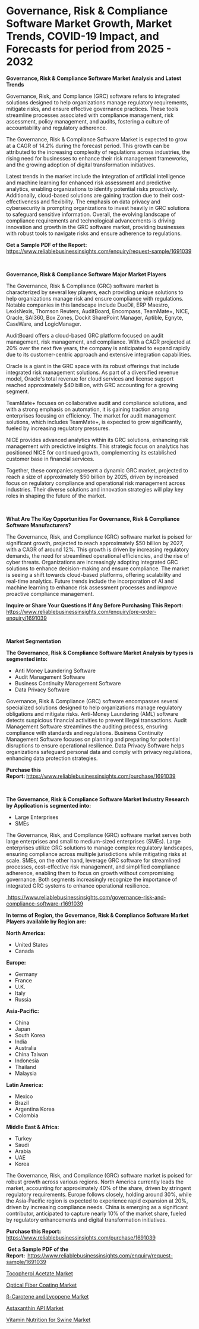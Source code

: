 <p><h1>Governance, Risk & Compliance Software Market Growth, Market Trends, COVID-19 Impact, and Forecasts for period from 2025 - 2032</h1></p><p><strong>Governance, Risk & Compliance Software Market Analysis and Latest Trends</strong></p>
<p><p>Governance, Risk, and Compliance (GRC) software refers to integrated solutions designed to help organizations manage regulatory requirements, mitigate risks, and ensure effective governance practices. These tools streamline processes associated with compliance management, risk assessment, policy management, and audits, fostering a culture of accountability and regulatory adherence.</p><p>The Governance, Risk & Compliance Software Market is expected to grow at a CAGR of 14.2% during the forecast period. This growth can be attributed to the increasing complexity of regulations across industries, the rising need for businesses to enhance their risk management frameworks, and the growing adoption of digital transformation initiatives. </p><p>Latest trends in the market include the integration of artificial intelligence and machine learning for enhanced risk assessment and predictive analytics, enabling organizations to identify potential risks proactively. Additionally, cloud-based solutions are gaining traction due to their cost-effectiveness and flexibility. The emphasis on data privacy and cybersecurity is prompting organizations to invest heavily in GRC solutions to safeguard sensitive information. Overall, the evolving landscape of compliance requirements and technological advancements is driving innovation and growth in the GRC software market, providing businesses with robust tools to navigate risks and ensure adherence to regulations.</p></p>
<p><strong>Get a Sample PDF of the Report:&nbsp;</strong> <a href="https://www.reliablebusinessinsights.com/enquiry/request-sample/1691039?utm_campaign=1121&utm_medium=2&utm_source=Github&utm_content=ia&utm_term=26032025&utm_id=governance-risk-compliance-software">https://www.reliablebusinessinsights.com/enquiry/request-sample/1691039</a></p>
<p>&nbsp;</p>
<p><strong>Governance, Risk & Compliance Software Major Market Players</strong></p>
<p><p>The Governance, Risk & Compliance (GRC) software market is characterized by several key players, each providing unique solutions to help organizations manage risk and ensure compliance with regulations. Notable companies in this landscape include DueDil, ERP Maestro, LexisNexis, Thomson Reuters, AuditBoard, Encompass, TeamMate+, NICE, Oracle, SAI360, Box Zones, Dockit SharePoint Manager, Aptible, Egnyte, CaseWare, and LogicManager.</p><p>AuditBoard offers a cloud-based GRC platform focused on audit management, risk management, and compliance. With a CAGR projected at 20% over the next five years, the company is anticipated to expand rapidly due to its customer-centric approach and extensive integration capabilities.</p><p>Oracle is a giant in the GRC space with its robust offerings that include integrated risk management solutions. As part of a diversified revenue model, Oracle's total revenue for cloud services and license support reached approximately $40 billion, with GRC accounting for a growing segment.</p><p>TeamMate+ focuses on collaborative audit and compliance solutions, and with a strong emphasis on automation, it is gaining traction among enterprises focusing on efficiency. The market for audit management solutions, which includes TeamMate+, is expected to grow significantly, fueled by increasing regulatory pressures.</p><p>NICE provides advanced analytics within its GRC solutions, enhancing risk management with predictive insights. This strategic focus on analytics has positioned NICE for continued growth, complementing its established customer base in financial services.</p><p>Together, these companies represent a dynamic GRC market, projected to reach a size of approximately $50 billion by 2025, driven by increased focus on regulatory compliance and operational risk management across industries. Their diverse solutions and innovation strategies will play key roles in shaping the future of the market.</p></p>
<p>&nbsp;</p>
<p><strong>What Are The Key Opportunities For Governance, Risk & Compliance Software Manufacturers?</strong></p>
<p><p>The Governance, Risk, and Compliance (GRC) software market is poised for significant growth, projected to reach approximately $50 billion by 2027, with a CAGR of around 12%. This growth is driven by increasing regulatory demands, the need for streamlined operational efficiencies, and the rise of cyber threats. Organizations are increasingly adopting integrated GRC solutions to enhance decision-making and ensure compliance. The market is seeing a shift towards cloud-based platforms, offering scalability and real-time analytics. Future trends include the incorporation of AI and machine learning to enhance risk assessment processes and improve proactive compliance management.</p></p>
<p><strong>Inquire or Share Your Questions If Any Before Purchasing This Report:</strong> <a href="https://www.reliablebusinessinsights.com/enquiry/pre-order-enquiry/1691039?utm_campaign=1121&utm_medium=2&utm_source=Github&utm_content=ia&utm_term=26032025&utm_id=governance-risk-compliance-software">https://www.reliablebusinessinsights.com/enquiry/pre-order-enquiry/1691039</a></p>
<p>&nbsp;</p>
<p><strong>Market Segmentation</strong></p>
<p><strong>The Governance, Risk & Compliance Software Market Analysis by types is segmented into:</strong></p>
<p><ul><li>Anti Money Laundering Software</li><li>Audit Management Software</li><li>Business Continuity Management Software</li><li>Data Privacy Software</li></ul></p>
<p><p>Governance, Risk & Compliance (GRC) software encompasses several specialized solutions designed to help organizations manage regulatory obligations and mitigate risks. Anti-Money Laundering (AML) software detects suspicious financial activities to prevent illegal transactions. Audit Management Software streamlines the auditing process, ensuring compliance with standards and regulations. Business Continuity Management Software focuses on planning and preparing for potential disruptions to ensure operational resilience. Data Privacy Software helps organizations safeguard personal data and comply with privacy regulations, enhancing data protection strategies.</p></p>
<p><strong>Purchase this Report:&nbsp;</strong><a href="https://www.reliablebusinessinsights.com/purchase/1691039?utm_campaign=1121&utm_medium=2&utm_source=Github&utm_content=ia&utm_term=26032025&utm_id=governance-risk-compliance-software">https://www.reliablebusinessinsights.com/purchase/1691039</a></p>
<p>&nbsp;</p>
<p><strong>The Governance, Risk & Compliance Software Market Industry Research by Application is segmented into:</strong></p>
<p><ul><li>Large Enterprises</li><li>SMEs</li></ul></p>
<p><p>The Governance, Risk, and Compliance (GRC) software market serves both large enterprises and small to medium-sized enterprises (SMEs). Large enterprises utilize GRC solutions to manage complex regulatory landscapes, ensuring compliance across multiple jurisdictions while mitigating risks at scale. SMEs, on the other hand, leverage GRC software for streamlined processes, cost-effective risk management, and simplified compliance adherence, enabling them to focus on growth without compromising governance. Both segments increasingly recognize the importance of integrated GRC systems to enhance operational resilience.</p></p>
<p><a href="https://www.reliablebusinessinsights.com/governance-risk-and-compliance-software-r1691039?utm_campaign=1121&utm_medium=2&utm_source=Github&utm_content=ia&utm_term=26032025&utm_id=governance-risk-compliance-software">&nbsp;https://www.reliablebusinessinsights.com/governance-risk-and-compliance-software-r1691039</a></p>
<p><strong>In terms of Region, the Governance, Risk & Compliance Software Market Players available by Region are:</strong></p>
<p>
    <p> <strong> North America: </strong>
        <ul>
            <li>United States</li>
            <li>Canada</li>
        </ul>
        </p> 
    <p> <strong> Europe: </strong>
        <ul>
            <li>Germany</li>
            <li>France</li>
            <li>U.K.</li>
            <li>Italy</li>
            <li>Russia</li>
        </ul>
        </p> 
    <p> <strong> Asia-Pacific: </strong>
        <ul>
            <li>China</li>
            <li>Japan</li>
            <li>South Korea</li>
            <li>India</li>
            <li>Australia</li>
            <li>China Taiwan</li>
            <li>Indonesia</li>
            <li>Thailand</li>
            <li>Malaysia</li>
        </ul>
        </p> 
    <p> <strong> Latin America: </strong>
        <ul>
            <li>Mexico</li>
            <li>Brazil</li>
            <li>Argentina Korea</li>
            <li>Colombia</li>
        </ul>
        </p> 
    <p> <strong> Middle East & Africa: </strong>
        <ul>
            <li>Turkey</li>
            <li>Saudi</li>
            <li>Arabia</li>
            <li>UAE</li>
            <li>Korea</li>
        </ul>
    </p>
    </p>
<p><p>The Governance, Risk, and Compliance (GRC) software market is poised for robust growth across various regions. North America currently leads the market, accounting for approximately 40% of the share, driven by stringent regulatory requirements. Europe follows closely, holding around 30%, while the Asia-Pacific region is expected to experience rapid expansion at 20%, driven by increasing compliance needs. China is emerging as a significant contributor, anticipated to capture nearly 10% of the market share, fueled by regulatory enhancements and digital transformation initiatives.</p></p>
<p><strong>Purchase this Report: </strong><a href="https://www.reliablebusinessinsights.com/purchase/1691039?utm_campaign=1121&utm_medium=2&utm_source=Github&utm_content=ia&utm_term=26032025&utm_id=governance-risk-compliance-software">https://www.reliablebusinessinsights.com/purchase/1691039</a></p>
<p>&nbsp;<strong>Get a Sample PDF of the Report:&nbsp;&nbsp;</strong><a href="https://www.reliablebusinessinsights.com/enquiry/request-sample/1691039?utm_campaign=1121&utm_medium=2&utm_source=Github&utm_content=ia&utm_term=26032025&utm_id=governance-risk-compliance-software">https://www.reliablebusinessinsights.com/enquiry/request-sample/1691039</a></p>
<p><strong></strong></p>
<p><p><a href="https://github.com/arvelm4nthig/Market-Research-Report-List-1/blob/main/tocopherol-acetate-market.md?utm_campaign=1121&utm_medium=2&utm_source=Github&utm_content=ia&utm_term=26032025&utm_id=governance-risk-compliance-software">Tocopherol Acetate Market</a></p><p><a href="https://github.com/guneycigdem35/Market-Research-Report-List-5/blob/main/optical-fiber-coating-market.md?utm_campaign=1121&utm_medium=2&utm_source=Github&utm_content=ia&utm_term=26032025&utm_id=governance-risk-compliance-software">Optical Fiber Coating Market</a></p><p><a href="https://github.com/HobertDavis43/Market-Research-Report-List-2/blob/main/b-carotene-and-lycopene-market.md?utm_campaign=1121&utm_medium=2&utm_source=Github&utm_content=ia&utm_term=26032025&utm_id=governance-risk-compliance-software">β-Carotene and Lycopene Market</a></p><p><a href="https://github.com/AlisaRowe24/Market-Research-Report-List-2/blob/main/astaxanthin-api-market.md?utm_campaign=1121&utm_medium=2&utm_source=Github&utm_content=ia&utm_term=26032025&utm_id=governance-risk-compliance-software">Astaxanthin API Market</a></p><p><a href="https://github.com/AshikRahman991/Market-Research-Report-List-2/blob/main/vitamin-nutrition-for-swine-market.md?utm_campaign=1121&utm_medium=2&utm_source=Github&utm_content=ia&utm_term=26032025&utm_id=governance-risk-compliance-software">Vitamin Nutrition for Swine Market</a></p></p>